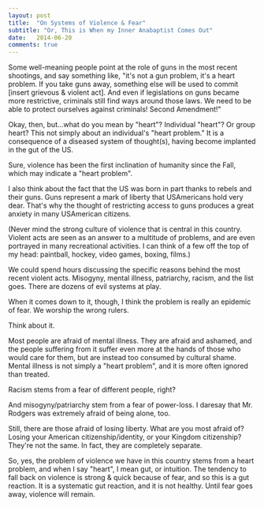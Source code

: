```yaml
---
layout: post
title:  "On Systems of Violence & Fear"
subtitle: "Or, This is When my Inner Anabaptist Comes Out"
date:   2014-06-20
comments: true
---
```


Some well-meaning people point at the role of guns in the most recent shootings, and say something like, "it's not a gun problem, it's a heart problem. If you take guns away, something else will be used to commit [insert grievous & violent act]. And even if legislations on guns became more restrictive, criminals still find ways around those laws. We need to be able to protect ourselves against criminals! Second Amendment!"

Okay, then, but...what do you mean by "heart"? Individual "heart"? Or group heart? This not simply about an individual's "heart problem." It is a consequence of a diseased system of thought(s), having become implanted in the gut of the US.

Sure, violence has been the first inclination of humanity since the Fall, which may indicate a "heart problem".

I also think about the fact that the US was born in part thanks to rebels and their guns. Guns represent a mark of liberty that USAmericans hold very dear. That's why the thought of restricting access to guns produces a great anxiety in many USAmerican citizens.

(Never mind the strong culture of violence that is central in this country. Violent acts are seen as an answer to a multitude of problems, and are even portrayed in many recreational activities. I can think of a few off the top of my head: paintball, hockey, video games, boxing, films.)

We could spend hours discussing the specific reasons behind the most recent violent acts. Misogyny, mental illness, patriarchy, racism, and the list goes. There are dozens of evil systems at play.

When it comes down to it, though, I think the problem is really an epidemic of fear. We worship the wrong rulers.

Think about it.

Most people are afraid of mental illness. They are afraid and ashamed, and the people suffering from it suffer even more at the hands of those who would care for them, but are instead too consumed by cultural shame. Mental illness is not simply a "heart problem", and it is more often ignored than treated.

Racism stems from a fear of different people, right?

And misogyny/patriarchy stem from a fear of power-loss. I daresay that Mr. Rodgers was extremely afraid of being alone, too.

Still, there are those afraid of losing liberty. What are you most afraid of? Losing your American citizenship/identity, or your Kingdom citizenship? They're not the same. In fact, they are completely separate.

So, yes, the problem of violence we have in this country stems from a heart problem, and when I say "heart", I mean gut, or intuition. The tendency to fall back on violence is strong & quick because of fear, and so this is a gut reaction. It is a systematic gut reaction, and it is not healthy. Until fear goes away, violence will remain.
